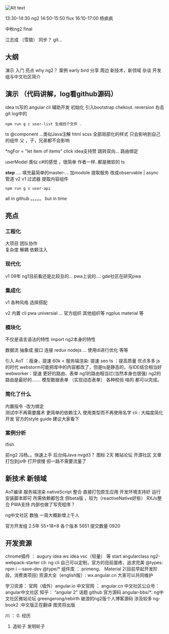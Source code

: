 ![Alt text](./1474780340838.png)

13:30-14:30 ng2
14:50-15:50 flux
16:10-17:00 杨疯疯

中秋ng2 final  

江志成 （雪狼） 
同步？ git...


## 大纲
演示 入门
亮点 why ng2？
案例 early bird 分享
周边 新技术，新领域
杂谈 开发组与中文社区简介



## 演示 （代码讲解，log看github源码）
idea 
ts写的
angular cli 辅助开发 初始化 
引入bootstrap  chekout. reversion 右击 git log中的

```
npm run g c user-list 生成四个文件 .
```
ts  @component ...类似Java注解
html
scss 全部局部化的样式 只会影响到自己的组件  父 ，子，兄弟都不会影响

*ngFor = "let item of items"  click    idea支持赞 跳转双向...
路由绑定

userModel  类似 c#的感觉 ，很简单 作者一样..都是微软的 ts

**step**
.... 
填充最简单的master-...
加modole
提取服务
改成observable    | async  管道 v2   v1 过滤器
提取内容组件

```
npm run g s user-api
```

all in github 。。。。。 but in time



## 亮点  
### 工程化
大项目 团队协作   
复杂度 解耦  依赖注入 

### 现代化
v1 09年 ng1目前看还是比较丑的... pwa上说的.... gde社区在研究pwa

### 集成化
v1 各种风格  选择搭配

v2 内置   cli   pwa  universial  ... 官方组织  其他组织等  ngplus  material 等

### 模块化
不仅是语言语法的特性 import
ng2本身的特性 

数据流 抽象成 接口   连接 redux nodejs ... 使用di进行优化 等等 

引入 
AoT ：瘦身，提速   60k <
服务端渲染: 提速 seo
ts ：提高质量    优点多多 js的时代 webstorm可能把库中的内容都改了，但是ts是静态的，与IDE结合相当好
webworker：提速
更好的路由、表单  ng1的路由相当烂(当然本身也很强)  ng2的路由是最好的.......
模型数据表单  （实现动态表单）  各种校验 啥的 都可以完成。

### 简化了什么
内置指令 -改为绑定  
测试中不再需要魔术
更简单的依赖注入  使用类型而不再使用名字
cli  :  大幅度简化开发
官方的style guide 建议大家看下


### 案例分析
ifish

前ng2  冯杨。。快速上手
后台纯Java
nvgd3？ 图标 2天
微站论坛  开源社区 文章打包到js中 打开很慢  但一路不需要流量了


## 新技术 新领域
AoT编译
服务端渲染
nativeScript 整合  直接打包原生应用  开发环境支持好   运行安装脚本即可 所需依赖都包含  但beta版  ，较为（reactiveNative好些）
RXJs整合
PWA支持  内部也做了写壳程序？

ng中文社区
数独
一周大概新增上千人

官方开发组
2.5年
55+18+8 各个版本
5651 提交数量 0920

## 开发资源
chrome插件 ： augury
idea ws idea vsc（轻量） 等
start  angularclass ng2-webpack-starter
cli: ng cli   自己可以定制，官方的目前蛋疼，追求完美
@types: npm i --save-dev @type/*
组件库 ： primeng、 Material 2(目前早起开发阶段，消费类项目)
资源大全（english版）: wx.angular.cn 
大家可以共同维护

学习资源： 官网（墙外）angular.io
中文官网 ： angular.cn
中文社区公众号： angular中文社区
知乎： “angular 2” 话题
github 
官方源码
angular-bbs/*: ng中文社区微站论坛
greengerong/rebirth 破浪的ng2版个人博客源码 涉及较多
ng-book2 :中文版正在翻译  图灵将出版




川 ：
0. 经历
1. 造轮子 发明轮子

